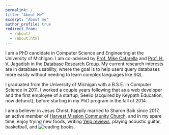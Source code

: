 ```yaml
---
permalink: /
title: "About Me"
excerpt: "About me"
author_profile: true
redirect_from:
  - /about/
  - /about.html
---
```


I am a PhD candidate in Computer Science and Engineering at the University of Michigan. I am co-advised by [Prof. Mike Cafarella](http://web.eecs.umich.edu/~michjc/index.html) and [Prof. H. V. Jagadish](https://web.eecs.umich.edu/~jag/) in the [Database Research Group](http://dbgroup.eecs.umich.edu). My current research interests are in database usability, where the goal is to help users query databases more easily without needing to learn complex languages like SQL.

I graduated from the University of Michigan with a B.S.E. in Computer Science in 2011. I worked a couple years following that as a web developer and the first employee of a startup, Seelio (acquired by Keypath Education, now defunct), before starting in my PhD program in the fall of 2014.

I am a believer in Jesus Christ, happily married to Sharon Baik since 2017, an active member of [Harvest Mission Community Church](http://hmcc.net), and in my spare time, enjoy trying new foods, writing [Yelp reviews](https://www.yelp.com/user_details?userid=NWQyHedzeZUccPY2f5vRBQ), playing acoustic guitar, basketball, and ![reading books](https://www.goodreads.com/user/show/19711018-chris-baik).
